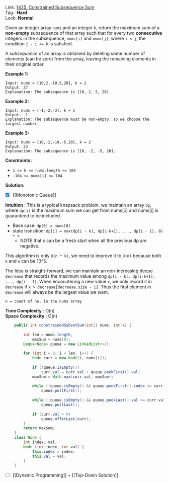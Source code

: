Link: [1425. Constrained Subsequence Sum](https://leetcode.com/problems/constrained-subsequence-sum/) <br>
Tag : **Hard**<br>
Lock: **Normal**

Given an integer array `nums` and an integer `k`, return the maximum sum of a **non-empty** subsequence of that array such that for every two **consecutive** integers in the subsequence, `nums[i]` and `nums[j]`, where `i < j`, the condition `j - i <= k` is satisfied.

A _subsequence_ of an array is obtained by deleting some number of elements (can be zero) from the array, leaving the remaining elements in their original order.

**Example 1:**
```
Input: nums = [10,2,-10,5,20], k = 2
Output: 37
Explanation: The subsequence is [10, 2, 5, 20].
```

**Example 2:**
```
Input: nums = [-1,-2,-3], k = 1
Output: -1
Explanation: The subsequence must be non-empty, so we choose the largest number.
```

**Example 3:**
```
Input: nums = [10,-2,-10,-5,20], k = 2
Output: 23
Explanation: The subsequence is [10, -2, -5, 20].
```

**Constraints:**
-   `1 <= k <= nums.length <= 105`
-   `-104 <= nums[i] <= 104`


**Solution:**

- [x] [[Monotonic Queue]]

**Intuition** :
This is a typical knapsack problem. we maintain an array `dp`, where `dp[i]` is the maximum sum we can get from nums[:i] and nums[i] is guaranteed to be included.

-   Base case: `dp[0] = nums[0]`
-   state transition: `dp[i] = max(dp[i - k], dp[i-k+1], ..., dp[i - 1], 0) + x`
    -   NOTE that x can be a fresh start when all the previous dp are negative.

This algorithm is only  `O(n * k)`, we need to improve it to `O(n)` because both `k` and `n` can be 10^5.

The Idea is straight-forward, we can maintain an non-increasing deque `decrease` that records the maximum value among `dp[i - k], dp[i-k+1], ..., dp[i - 1]`. When encountering a new value `x`, we only record it in `decrease` if `x > decrease[decrease.size - 1]`. Thus the first element in `decrease` will always be the largest value we want.

```
n = count of no. in the nums array
```
**Time Complexity** : O(n)<br>
**Space Complexity** : O(n)

```java
    public int constrainedSubsetSum(int[] nums, int k) {
        
        int len = nums.length,
            maxSum = nums[0];
        Deque<Node> queue = new LinkedList<>();
        
        for (int i = 0; i < len; i++) {
            Node curr = new Node(i, nums[i]);
            
            if (!queue.isEmpty())
                curr.val = curr.val + queue.peekFirst().val;
            maxSum = Math.max(curr.val, maxSum);
            
            while (!queue.isEmpty() && queue.peekFirst().index <= curr.index - k)
                queue.pollFirst();
            
            while (!queue.isEmpty() && queue.peekLast().val <= curr.val)
                queue.pollLast();
            
            if (curr.val > 0)
                queue.offerLast(curr);
        }
        return maxSum;
    }
    class Node {
        int index, val;
        Node (int index, int val) {
            this.index = index;
            this.val = val;
        }
    }
```


- [ ] [[Dynamic Programming]] + [[Top-Down Solution]]

